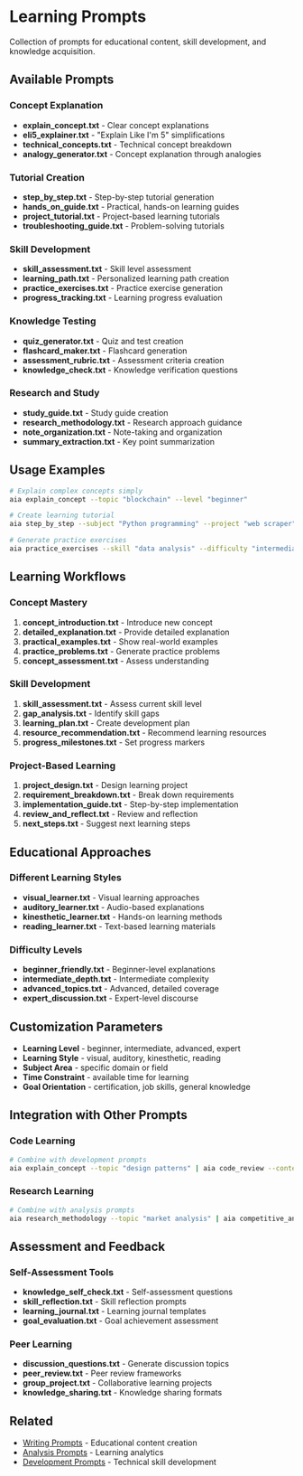 # Learning Prompts

Collection of prompts for educational content, skill development, and knowledge acquisition.

## Available Prompts

### Concept Explanation
- **explain_concept.txt** - Clear concept explanations
- **eli5_explainer.txt** - "Explain Like I'm 5" simplifications
- **technical_concepts.txt** - Technical concept breakdown
- **analogy_generator.txt** - Concept explanation through analogies

### Tutorial Creation
- **step_by_step.txt** - Step-by-step tutorial generation
- **hands_on_guide.txt** - Practical, hands-on learning guides
- **project_tutorial.txt** - Project-based learning tutorials
- **troubleshooting_guide.txt** - Problem-solving tutorials

### Skill Development
- **skill_assessment.txt** - Skill level assessment
- **learning_path.txt** - Personalized learning path creation
- **practice_exercises.txt** - Practice exercise generation
- **progress_tracking.txt** - Learning progress evaluation

### Knowledge Testing
- **quiz_generator.txt** - Quiz and test creation
- **flashcard_maker.txt** - Flashcard generation
- **assessment_rubric.txt** - Assessment criteria creation
- **knowledge_check.txt** - Knowledge verification questions

### Research and Study
- **study_guide.txt** - Study guide creation
- **research_methodology.txt** - Research approach guidance
- **note_organization.txt** - Note-taking and organization
- **summary_extraction.txt** - Key point summarization

## Usage Examples

```bash
# Explain complex concepts simply
aia explain_concept --topic "blockchain" --level "beginner"

# Create learning tutorial
aia step_by_step --subject "Python programming" --project "web scraper"

# Generate practice exercises
aia practice_exercises --skill "data analysis" --difficulty "intermediate"
```

## Learning Workflows

### Concept Mastery
1. **concept_introduction.txt** - Introduce new concept
2. **detailed_explanation.txt** - Provide detailed explanation
3. **practical_examples.txt** - Show real-world examples
4. **practice_problems.txt** - Generate practice problems
5. **concept_assessment.txt** - Assess understanding

### Skill Development
1. **skill_assessment.txt** - Assess current skill level
2. **gap_analysis.txt** - Identify skill gaps
3. **learning_plan.txt** - Create development plan
4. **resource_recommendation.txt** - Recommend learning resources
5. **progress_milestones.txt** - Set progress markers

### Project-Based Learning
1. **project_design.txt** - Design learning project
2. **requirement_breakdown.txt** - Break down requirements
3. **implementation_guide.txt** - Step-by-step implementation
4. **review_and_reflect.txt** - Review and reflection
5. **next_steps.txt** - Suggest next learning steps

## Educational Approaches

### Different Learning Styles
- **visual_learner.txt** - Visual learning approaches
- **auditory_learner.txt** - Audio-based explanations
- **kinesthetic_learner.txt** - Hands-on learning methods
- **reading_learner.txt** - Text-based learning materials

### Difficulty Levels
- **beginner_friendly.txt** - Beginner-level explanations
- **intermediate_depth.txt** - Intermediate complexity
- **advanced_topics.txt** - Advanced, detailed coverage
- **expert_discussion.txt** - Expert-level discourse

## Customization Parameters

- **Learning Level** - beginner, intermediate, advanced, expert
- **Learning Style** - visual, auditory, kinesthetic, reading
- **Subject Area** - specific domain or field
- **Time Constraint** - available time for learning
- **Goal Orientation** - certification, job skills, general knowledge

## Integration with Other Prompts

### Code Learning
```bash
# Combine with development prompts
aia explain_concept --topic "design patterns" | aia code_review --context -
```

### Research Learning
```bash
# Combine with analysis prompts
aia research_methodology --topic "market analysis" | aia competitive_analysis --method -
```

## Assessment and Feedback

### Self-Assessment Tools
- **knowledge_self_check.txt** - Self-assessment questions
- **skill_reflection.txt** - Skill reflection prompts
- **learning_journal.txt** - Learning journal templates
- **goal_evaluation.txt** - Goal achievement assessment

### Peer Learning
- **discussion_questions.txt** - Generate discussion topics
- **peer_review.txt** - Peer review frameworks
- **group_project.txt** - Collaborative learning projects
- **knowledge_sharing.txt** - Knowledge sharing formats

## Related

- [Writing Prompts](../writing/index.md) - Educational content creation
- [Analysis Prompts](../analysis/index.md) - Learning analytics
- [Development Prompts](../development/index.md) - Technical skill development